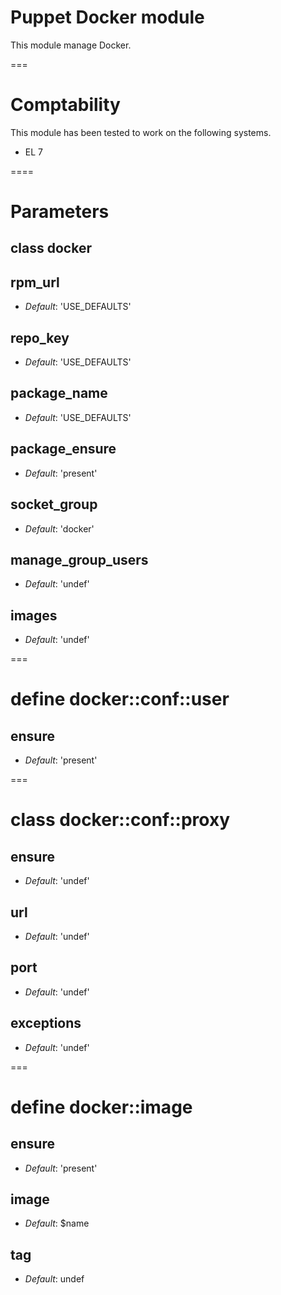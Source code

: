 # Puppet Docker module

This module manage Docker.

===

# Comptability

This module has been tested to work on the following systems.

* EL 7

====

# Parameters

## class docker

rpm_url
-------

- *Default*: 'USE_DEFAULTS'

repo_key
--------

- *Default*: 'USE_DEFAULTS'

package_name
------------

- *Default*: 'USE_DEFAULTS'

package_ensure
--------------

- *Default*: 'present'

socket_group
------------

- *Default*: 'docker'

manage_group_users
------------------

- *Default*: 'undef'

images
------

- *Default*: 'undef'

===

# define docker::conf::user

ensure
------

- *Default*: 'present'

===

# class docker::conf::proxy

ensure
------

- *Default*: 'undef'

url
---

- *Default*: 'undef'

port
----

- *Default*: 'undef'

exceptions
----------

- *Default*: 'undef'

===

# define docker::image

ensure
------

- *Default*: 'present'

image
-----

- *Default*: $name

tag
---

- *Default*: undef
